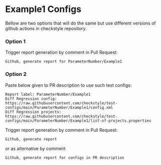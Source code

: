 # Example1 Configs

Bellow are two options that will do the same but use different versions
of github actions in checkstyle repository.


### Option 1
Trigger report generation by comment in Pull Request:
```
Github, generate report for ParameterNumber/Example1
```

### Option 2

Paste below given to PR description to use such test configs:
```
Report label: ParameterNumber/Example1
Diff Regression config: https://raw.githubusercontent.com/checkstyle/test-configs/main/ParameterNumber/Example1/config.xml
Diff Regression projects: https://raw.githubusercontent.com/checkstyle/test-configs/main/ParameterNumber/Example1/list-of-projects.properties
```

Trigger report generation by comment in Pull Request:
```
Github, generate report
```
or as alternative by comment
```
Github, generate report for configs in PR description
```
